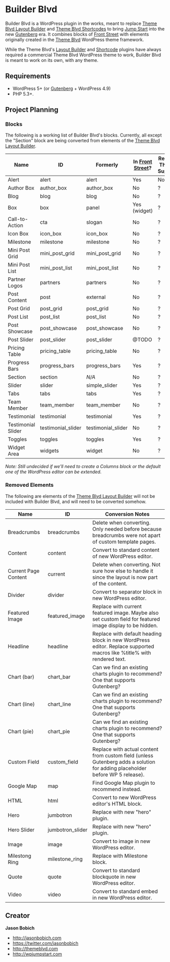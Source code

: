 # Builder Blvd

Builder Blvd is a WordPress plugin in the works, meant to replace [Theme Blvd Layout Builder](https://wordpress.org/plugins/theme-blvd-layout-builder/) and [Theme Blvd Shortcodes](https://wordpress.org/plugins/theme-blvd-shortcodes) to bring [Jump Start](https://wpjumpstart.com) into the new [Gutenberg](https://wordpress.org/plugins/gutenberg/) era. It combines blocks of [Front Street](https://github.com/themeblvd/frontstreet) with elements originally created in the [Theme Blvd](https://themeblvd.com) WordPress theme framework.

While the Theme Blvd's [Layout Builder](https://wordpress.org/plugins/theme-blvd-layout-builder) and [Shortcode](https://wordpress.org/plugins/theme-blvd-shortcodes) plugins have always required a commercial Theme Blvd WordPress theme to work, Builder Blvd is meant to work on its own, with any theme.

## Requirements

* WordPress 5+ (or [Gutenberg](https://wordpress.org/plugins/gutenberg/) + WordPress 4.9)
* PHP 5.3+.

## Project Planning

### Blocks

The following is a working list of Builder Blvd's blocks. Currently, all except the "Section" block are being converted from elements of the [Theme Blvd Layout Builder](https://wordpress.org/plugins/theme-blvd-layout-builder/).

| Name | ID | Formerly | In [Front Street](https://github.com/themeblvd/frontstreet)? | Require Theme Support |
| -- | -- | -- | -- | -- |
| Alert | alert | alert | Yes | No |
| Author Box | author_box | author_box | No | ? |
| Blog | blog | blog | No | ? |
| Box | box | panel | Yes (widget) | ? |
| Call-to-Action | cta | slogan | No | ? |
| Icon Box | icon_box | icon_box | No | ? |
| Milestone | milestone | milestone | No | ? |
| Mini Post Grid | mini_post_grid | mini_post_grid | No | ? |
| Mini Post List | mini_post_list | mini_post_list | No | ? |
| Partner Logos | partners | partners | No | ? |
| Post Content | post | external | No | ? |
| Post Grid | post_grid | post_grid | No | ? |
| Post List | post_list | post_list | No | ? |
| Post Showcase | post_showcase | post_showcase | No | ? |
| Post Slider | post_slider | post_slider | @TODO | ? |
| Pricing Table | pricing_table | pricing_table | No | ? |
| Progress Bars | progress_bars | progress_bars | Yes | ? |
| Section | section | *N/A* | No | ? |
| Slider | slider | simple_slider | Yes | ? |
| Tabs | tabs | tabs | Yes | ? |
| Team Member | team_member | team_member | No | ? |
| Testimonial | testimonial | testimonial | Yes | ? |
| Testimonial Slider | testimonial_slider | testimonial_slider | No | ? |
| Toggles | toggles | toggles | Yes | ? |
| Widget Area | widgets | widget | No | ? |

*Note: Still undecided if we'll need to create a Columns block or the default one of the WordPress editor can be extended.*

### Removed Elements

The following are elements of the [Theme Blvd Layout Builder](https://wordpress.org/plugins/theme-blvd-layout-builder/) will not be included with Builder Blvd, and will need to be converted somehow.

| Name | ID | Conversion Notes |
| ---- | -- | ---------------- |
| Breadcrumbs | breadcrumbs | Delete when converting. Only needed before because breadcrumbs were not apart of custom template pages. |
| Content | content | Convert to standard content of new WordPress editor. |
| Current Page Content | current | Delete when converting. Not sure how else to handle it since the layout is now part of the content. |
| Divider | divider | Convert to separator block in new WordPress editor. |
| Featured Image | featured_image | Replace with current featured image. Maybe also set custom field for featured image display to be hidden. |
| Headline | headline | Replace with default heading block in new WordPress editor. Replace supported macros like %title% with rendered text. |
| Chart (bar) | chart_bar | Can we find an existing charts plugin to recommend? One that supports Gutenberg? |
| Chart (line) | chart_line | Can we find an existing charts plugin to recommend? One that supports Gutenberg? |
| Chart (pie) | chart_pie | Can we find an existing charts plugin to recommend? One that supports Gutenberg? |
| Custom Field | custom_field | Replace with actual content from custom field (unless Gutenberg adds a solution for adding placeholder before WP 5 release). |
| Google Map | map | Find Google Map plugin to recommend instead. |
| HTML | html | Convert to new WordPress editor's HTML block. |
| Hero | jumbotron | Replace with new "hero" plugin. |
| Hero Slider | jumbotron_slider | Replace with new "hero" plugin. |
| Image | image | Convert to image in new WordPress editor. |
| Milestong Ring | milestone_ring | Replace with Milestone block. |
| Quote | quote | Convert to standard blockquote in new WordPress editor. |
| Video | video | Convert to standard embed in new WordPress editor. |

## Creator

**Jason Bobich**

* <http://jasonbobich.com>
* <https://twitter.com/jasonbobich>
* <http://themeblvd.com>
* <http://wpjumpstart.com>
